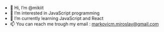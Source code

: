 - 👋 Hi, I’m @mikiit
- 👀 I’m interested in JavaScript programming
- 🌱 I’m currently learning JavaScript and React
- 📫 You can reach me trough my email : markovicm.miroslav@gmail.com

<!---
mikiit/mikiit is a ✨ special ✨ repository because its `README.md` (this file) appears on your GitHub profile.
You can click the Preview link to take a look at your changes.
--->
